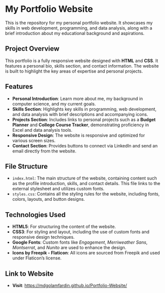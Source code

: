 # My Portfolio Website

This is the repository for my personal portfolio website. It showcases my skills in web development, programming, and data analysis, along with a brief introduction about my educational background and aspirations.

## Project Overview

This portfolio is a fully responsive website designed with **HTML** and **CSS**. It features a personal bio, skills section, and contact information. The website is built to highlight the key areas of expertise and personal projects.

## Features

- **Personal Introduction**: Learn more about me, my background in computer science, and my current goals.
- **Skills Section**: Highlights key skills in programming, web development, and data analysis with brief descriptions and accompanying icons.
- **Projects Section**: Includes links to personal projects such as a **Budget Planner** and **College Course Tracker**, demonstrating proficiency in Excel and data analysis tools.
- **Responsive Design**: The website is responsive and optimized for various screen sizes.
- **Contact Section**: Provides buttons to connect via LinkedIn and send an email directly from the website.

## File Structure

- `index.html`: The main structure of the website, containing content such as the profile introduction, skills, and contact details. This file links to the external stylesheet and utilizes custom fonts.
- `styles.css`: Contains all the styling rules for the website, including fonts, colors, layouts, and button designs.


## Technologies Used

- **HTML5**: For structuring the content of the website.
- **CSS3**: For styling and layout, including the use of custom fonts and responsive design techniques.
- **Google Fonts**: Custom fonts like *Engagement*, *Merriweather Sans*, *Montserrat*, and *Nunito* are used to enhance the design.
- **Icons by Freepik - Flaticon**: All icons are sourced from Freepik and used under Flaticon’s license.

## Link to Website
- **Visit**: https://mdgolamfardin.github.io/Portfolio-Website/
